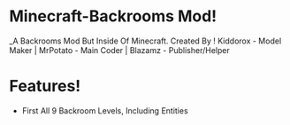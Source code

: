 # Minecraft-Backrooms Mod!

_A Backrooms Mod But Inside Of Minecraft.
Created By ! Kiddorox - Model Maker | MrPotato - Main Coder | Blazamz - Publisher/Helper

# Features!
- First All 9 Backroom Levels, Including Entities
